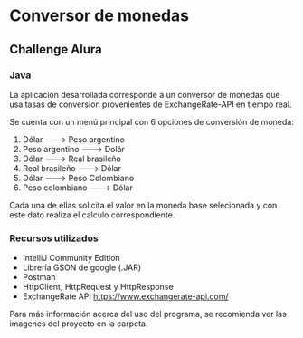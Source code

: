 
# Conversor de monedas

## Challenge Alura

### Java


La aplicación desarrollada corresponde a un conversor de monedas que usa tasas de conversion provenientes de ExchangeRate-API en tiempo real.

Se cuenta con un menú principal con 6 opciones de conversión de moneda:
1. Dólar ---> Peso argentino
2. Peso argentino ---> Dolár
3. Dólar ---> Real brasileño
4. Real brasileño ---> Dólar
5. Dólar ---> Peso Colombiano
6. Peso colombiano ---> Dólar

Cada una de ellas solicita el valor en la moneda base selecionada y con este dato realiza el calculo correspondiente.

### Recursos utilizados

- IntelliJ Community Edition
- Librería GSON de google (.JAR)
- Postman
- HttpClient, HttpRequest y HttpResponse
- ExchangeRate API <https://www.exchangerate-api.com/>

Para más información acerca del uso del programa, se recomienda ver las imagenes del proyecto en la carpeta.
